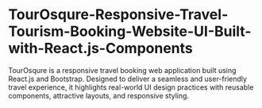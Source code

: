 # TourOsqure-Responsive-Travel-Tourism-Booking-Website-UI-Built-with-React.js-Components
TourOsqure is a responsive travel booking web application built using React.js and Bootstrap. Designed to deliver a seamless and user-friendly travel experience, it highlights real-world UI design practices with reusable components, attractive layouts, and responsive styling.
